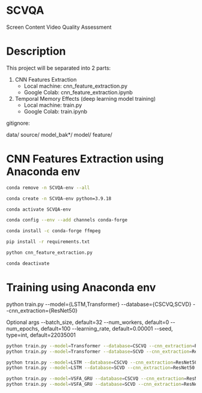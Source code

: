 # SCVQA

Screen Content Video Quality Assessment

# Description

This project will be separated into 2 parts:

1. CNN Features Extraction
   - Local machine: cnn_feature_extraction.py
   - Google Colab: cnn_feature_extraction.ipynb
2. Temporal Memory Effects (deep learning model training)
   - Local machine: train.py
   - Google Colab: train.ipynb

gitignore:

data/
source/
model_bak\*/
model/
feature/

# CNN Features Extraction using Anaconda env

```bash
conda remove -n SCVQA-env --all

conda create -n SCVQA-env python=3.9.18

conda activate SCVQA-env

conda config --env --add channels conda-forge

conda install -c conda-forge ffmpeg

pip install -r requirements.txt

python cnn_feature_extraction.py

conda deactivate
```

# Training using Anaconda env

python train.py --model={LSTM,Transformer} --database={CSCVQ,SCVD} --cnn_extraction={ResNet50}

Optional args
--batch_size, default=32
--num_workers, default=0
--num_epochs, default=100
--learning_rate, default=0.00001
--seed, type=int, default=22035001

```bash
python train.py --model=Transformer --database=CSCVQ --cnn_extraction=ResNet50 --batch_size=8 --num_epochs=1000
python train.py --model=Transformer --database=SCVD --cnn_extraction=ResNet50 --batch_size=32 --num_epochs=1000

python train.py --model=LSTM --database=CSCVQ --cnn_extraction=ResNet50 --batch_size=8 --num_epochs=1000
python train.py --model=LSTM --database=SCVD --cnn_extraction=ResNet50 --batch_size=32 --num_epochs=1000

python train.py --model=VSFA_GRU --database=CSCVQ --cnn_extraction=ResNet50 --batch_size=8 --num_epochs=1000
python train.py --model=VSFA_GRU --database=SCVD --cnn_extraction=ResNet50 --batch_size=32 --num_epochs=1000
```
